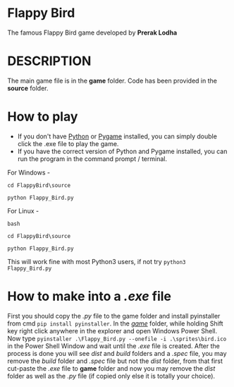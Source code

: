 # Flappy Bird
The famous Flappy Bird game developed by **Prerak Lodha**

# DESCRIPTION
The main game file is in the **game** folder.
Code has been provided in the **source** folder.

# How to play
  - If you don't have [Python](https://www.python.org/downloads/) or [Pygame](http://www.pygame.org/download.shtml) installed, you can simply double click the .exe file to play 
  the game.
  - If you have the correct version of Python and Pygame installed, you can run the program in the command prompt / terminal.

For Windows - 

`cd FlappyBird\source`

`python Flappy_Bird.py`

For Linux - 

`bash`
 
`cd FlappyBird\source`

`python Flappy_Bird.py`

This will work fine with most Python3 users, if not try `python3 Flappy_Bird.py`


# How to make into a _.exe_ file
First you should copy the _.py_ file to the game folder and install pyinstaller from cmd `pip install pyinstaller`.
In the _[game](https://github.com/prerakl123/FlappyBird/tree/master/FlappyBird/game)_ folder, while holding Shift key right click anywhere in the explorer and open Windows Power 
Shell.
Now type `pyinstaller .\Flappy_Bird.py --onefile -i .\sprites\bird.ico` in the Power Shell Window and wait until the _.exe_ file is created.
After the process is done you will see _dist_ and _build_ folders and a _.spec_ file, you may remove the _build_ folder and _.spec_ file but not the _dist_ folder, from that 
first cut-paste the _.exe_ file to **game** folder and now you may remove the _dist_ folder as well as the _.py_ file (if copied only else it is totally your choice).

